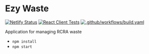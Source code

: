 # Ezy Waste

[![Netlify Status](https://api.netlify.com/api/v1/badges/85e93b72-74c3-4c92-97cf-6c8cf2f3b133/deploy-status)](https://app.netlify.com/projects/effulgent-churros-027672/deploys)
[![React Client Tests](https://github.com/dpgraham4401/ezywaste/actions/workflows/test_client.yaml/badge.svg)](https://github.com/dpgraham4401/ezywaste/actions/workflows/test_client.yaml)
[![.github/workflows/build.yaml](https://github.com/dpgraham4401/ezywaste/actions/workflows/build.yaml/badge.svg)](https://github.com/dpgraham4401/ezywaste/actions/workflows/build.yaml)

Application for managing RCRA waste

- `npm install`
- `npm start`
